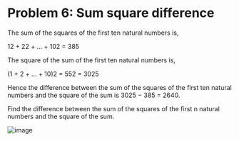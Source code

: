 # Problem 6: Sum square difference

The sum of the squares of the first ten natural numbers is,

12 + 22 + ... + 102 = 385

The square of the sum of the first ten natural numbers is,

(1 + 2 + ... + 10)2 = 552 = 3025

Hence the difference between the sum of the squares of the first ten natural numbers and the square of the sum is 3025 − 385 = 2640.

Find the difference between the sum of the squares of the first n natural numbers and the square of the sum.

![image](https://user-images.githubusercontent.com/102738785/222562634-9b9a688e-4358-4376-9d55-67522cccd1f2.png)
